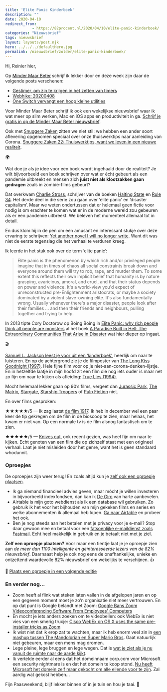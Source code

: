 ```yaml
---
title: 'Elite Panic Kinderboek'
description: ""
date: 2020-04-10
redirect_from: 
            - https://82procent.nl/2020/04/10/elite-panic-kinderboek/
categories: "Nieuwsbrief"
tags: nieuwsbrief	
layout: layouts/post.njk
hero: ../../../defaultHero.jpg
permalink: /nieuwsbrief/zolder/elite-panic-kinderboek/
---
```

<!-- wp:paragraph -->

Hi, Reinier hier,

<!-- /wp:paragraph -->

<!-- wp:paragraph -->

Op [Minder Maar Beter](https://mindermaarbeter.nl) schrijf ik lekker door en deze week zijn daar de volgende posts verschenen:

<!-- /wp:paragraph -->

<!-- wp:list -->

- [Gestimer, om zin te krijgen in het zetten van timers](https://mindermaarbeter.nl/apptips/gestimer-om-zin-te-krijgen-in-het-zetten-van-timers/)
- [Webhike: 20200408](https://mindermaarbeter.nl/webhike/webhike-20200408/)
- [One Switch vervangt een hoop kleine utilities](https://mindermaarbeter.nl/apptips/one-switch-vervangt-een-hoop-kleine-utilities/)

<!-- /wp:list -->

<!-- wp:paragraph -->

Voor Minder Maar Beter schrijf ik ook een wekelijkse nieuwsbrief waar ik wat meer op slim werken, Mac en iOS apps en productiviteit in ga. [Schrijf je gratis in op de Minder Maar Beter nieuwsbrief](https://mindermaarbeter.nl/blijf-op-de-hoogte/).

<!-- /wp:paragraph -->

<!-- wp:paragraph -->

Ook met [Snuggere Zaken](https://www.snuggerezaken.nl) zitten we niet stil: we hebben een ander soort aflevering opgenomen speciaal over onze thuiswerktips naar aanleiding van Corona. [Snuggere Zaken 22: Thuiswerktips, want we leven in een nieuwe realiteit](https://www.snuggerezaken.nl/22).

<!-- /wp:paragraph -->

<!-- wp:paragraph -->

🌍

<!-- /wp:paragraph -->

<!-- wp:paragraph -->

Wat doe je als je idee voor een boek wordt ingehaald door de realiteit? Je wilt bijvoorbeeld een boek schrijven over wat er écht gebeurt als een pandemie uitbreekt en mensen zich **juist niet als klootzakken gaan gedragen** zoals in zombie-films gebeurt?

<!-- /wp:paragraph -->

<!-- wp:paragraph -->

Dat overkwam [Charlie Stross](https://www.antipope.org/charlie/), schrijver van de boeken [Halting State](https://www.goodreads.com/book/show/222472.Halting_State) en [Rule 34](https://www.goodreads.com/book/show/8853299-rule-34). Het derde deel in die serie zou gaan over ‘elite panic’ en ‘disaster capitalism’. Maar we weten ondertussen dat er helemaal geen fictie voor nodig is om erachter te komen wat er in de moderne wereld zou gebeuren als er een pandemie uitbreekt. We beleven het momenteel allemaal tot in detail.

<!-- /wp:paragraph -->

<!-- wp:paragraph -->

En dus klom hij in de pen om een amusant en interessant stukje over deze ervaring te schrijven: [Yet another novel I will no longer write](https://www.antipope.org/charlie/blog-static/2020/04/reality-keeps-stealing-my-line.html). Want dit was niet de eerste tegenslag die het verhaal te verduren kreeg.

<!-- /wp:paragraph -->

<!-- wp:paragraph -->

Ik leerde in het stuk ook over de term ‘elite panic’:

<!-- /wp:paragraph -->

<!-- wp:quote -->

> Elite panic is the phenomenon by which rich and/or privileged people imagine that in times of chaos all social constraints break down and everyone around them will try to rob, rape, and murder them. To some extent this reflects their own implicit belief that humanity is by nature grasping, avaricious, amoral, and cruel, and that their status depends on power and violence. It's a world-view you'd expect of unreconstructed pre-Enlightenment aristocrats, or maybe a society dominated by a violent slave-owning elite. It's also fundamentally wrong. Usually whenever there's a major disaster, people look after their families … and then their friends and neighbours, pulling together and trying to help.

<!-- /wp:quote -->

<!-- wp:paragraph -->

In 2013 tipte Cory Doctorow op Boing Boing in [Elite Panic: why rich people think all people are monsters](https://boingboing.net/2013/04/14/elite-panic-why-rich-people-t.html) al het boek [A Paradise Built in Hell: The Extraordinary Communities That Arise in Disaster](https://www.goodreads.com/book/show/6444492-a-paradise-built-in-hell) wat hier dieper op ingaat.

<!-- /wp:paragraph -->

<!-- wp:paragraph -->

🎬

<!-- /wp:paragraph -->

<!-- wp:paragraph -->

[Samuel L. Jackson leest je voor uit een ‘kinderboek’](https://youtu.be/sSrbxyna4z4?t=370), heerlijk om naar te luisteren. En op de achtergrond zie je de filmposter van [The Long Kiss Goodnight (1997)](https://en.wikipedia.org/wiki/The_Long_Kiss_Goodnight). Hele fijne film voor op je niet-aan-corona-denken-lijstje. En in hetzelfde laatje in mijn hoofd zit een film die nog iets ouder is maar net zo fijn om naar te kijken als afleiding: [True Lies (1994)](https://en.wikipedia.org/wiki/True_Lies).

<!-- /wp:paragraph -->

<!-- wp:paragraph -->

Mocht helemaal lekker gaan op 90’s films, vergeet dan [Jurassic Park](https://www.imdb.com/title/tt0107290/), [The Matrix](https://www.imdb.com/title/tt0133093), [Stargate](https://www.imdb.com/title/tt0111282), [Starship Troopers](https://www.imdb.com/title/tt0120201/) of [Pulp Fiction](https://www.imdb.com/title/tt0110912) niet.

<!-- /wp:paragraph -->

<!-- wp:paragraph -->

En over films gesproken:

<!-- /wp:paragraph -->

<!-- wp:paragraph -->

★★★★★/5 — Ik zag laatst [de film 1917](https://www.imdb.com/title/tt8579674/). Ik heb in december wel een paar keer de tip gekregen om de film in de bioscoop te zien, maar helaas, het kwam er niet van. Op een normale tv is de film alsnog fantastisch om te zien.

<!-- /wp:paragraph -->

<!-- wp:paragraph -->

★★★★★/5 — [Knives out](https://www.imdb.com/title/tt8946378/), ook recent gezien, was heel fijn om naar te kijken. Echt genoten van een film die op zichzelf staat met een origineel verhaal. Laat je niet misleiden door het genre, want het is geen standaard whodunnit.

<!-- /wp:paragraph -->

<!-- wp:heading {"level":3} -->

### Oproepjes

<!-- /wp:heading -->

<!-- wp:paragraph -->

De oproepjes zijn weer terug! En zoals altijd kun je [zelf ook een oproepje plaatsen](https://82procent.nl/plaats-een-oproepje/).

<!-- /wp:paragraph -->

<!-- wp:list -->

- Ik ga niemand financieel advies geven, maar mócht je willen investeren in bijvoorbeeld indexfondsen, dan kan ik [De Giro](https://www.degiro.nl/start-met-beleggen.html?id=VHLD38S3&referral_name=R%20Ladan&utm_source=mgm) van harte aanbevelen.
- Airtable is mijn goto webdienst als ik een database wil gebruiken. Zo gebruik ik het voor het bijhouden van mijn gekeken films en series en welke abonnementen ik allemaal heb lopen. [Ga naar Airtable](https://airtable.com/invite/r/W0nbwRR1) en probeer het ook.
- Ben je nog steeds aan het betalen met je privacy voor je e-mail? Stop daar gewoon mee en betaal voor een [fatsoenlijke e-maildienst zoals Fastmail](https://www.fastmail.com/?STKI=16948328). Echt heel makkelijk in gebruik en je betaalt niet met je ziel.

<!-- /wp:list -->

<!-- wp:paragraph -->

**Zelf een oproepje plaatsen?** Voor maar een tientje laat je je oproepje zien aan _de meer dan 1100 intelligente en geïnteresseerde lezers van de 82% nieuwsbrief_. Daarnaast help je ook nog eens de onafhankelijke, unieke en ontzettend waardevolle 82% nieuwsbrief om wekelijks te verschijnen. 👍

<!-- /wp:paragraph -->

<!-- wp:paragraph -->

🌟 [Plaats een oproepje in een volgende editie](https://82procent.nl/plaats-een-oproepje/)

<!-- /wp:paragraph -->

<!-- wp:heading {"level":3} -->

### En verder nog…

<!-- /wp:heading -->

<!-- wp:list -->

- Zoom heeft al flink wat steken laten vallen in de afgelopen jaren en op een gegeven moment moet je zo’n organisatie niet meer vertrouwen. En op dat punt is Google belandt met Zoom: [Google Bans Zoom Videoconferencing Software From Employees' Computers](https://www.buzzfeednews.com/article/pranavdixit/google-bans-zoom)
- En mocht je iets anders zoeken om te videobellen: ook WebEx is niet vies van een smerig trucje: [Cisco WebEx on OS X uses the same pre-installer tricks as Zoom](https://news.ycombinator.com/item?id=22815583)
- Ik wist niet dat ik erop zat te wachten, maar ik heb enorm veel zin in [een mashup tussen The Mandolorian en Super Mario Bros](https://www.artstation.com/artwork/aRW5Z0). Gaat natuurlijk niet gebeuren, maar een mens mag dromen.
- Lege pleine, lege bruggen en lege wegen. Dat is [wat je ziet als je nu vanuit de ruimte naar de aarde kijkt](https://www.bloomberg.com/features/2020-coronavirus-satellite-photos-before-after/).
- Ik vertelde eerder al eens dat het domeinnaam corp.com voor Microsoft een security nightmare is en dat het domein te koop stond. [Nu heeft Microsoft het domein zelf maar gekocht om alle ellende voor te zijn](https://krebsonsecurity.com/2020/04/microsoft-buys-corp-com-so-bad-guys-cant/). Zal aardig wat gekost hebben…

<!-- /wp:list -->

<!-- wp:paragraph -->

Fijn Paasweekend, blijf lekker binnen of in je tuin en hou je taai. 👋

<!-- /wp:paragraph -->

<!-- wp:block {"ref":214} /-->
